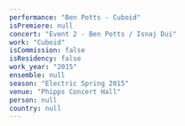 ```yaml
---
performance: "Ben Potts - Cuboid"
isPremiere: null
concert: "Event 2 - Ben Potts / Isnaj Dui"
work: "Cuboid"
isCommission: false
isResidency: false
work_year: "2015"
ensemble: null
season: "Electric Spring 2015"
venue: "Phipps Concert Hall"
person: null
country: null
---
```


